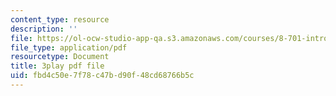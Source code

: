 ```yaml
---
content_type: resource
description: ''
file: https://ol-ocw-studio-app-qa.s3.amazonaws.com/courses/8-701-introduction-to-nuclear-and-particle-physics-fall-2020/fbd4c50e7f78c47bd90f48cd68766b5c_DXf8JrCEaNk.pdf
file_type: application/pdf
resourcetype: Document
title: 3play pdf file
uid: fbd4c50e-7f78-c47b-d90f-48cd68766b5c
---
```

